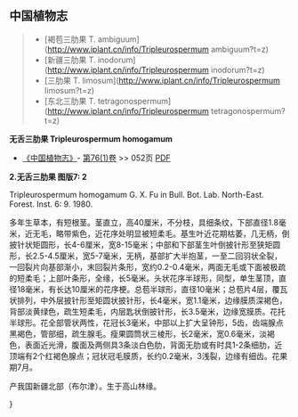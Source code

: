 

## 中国植物志

> * [褐苞三肋果  T.  ambiguum](http://www.iplant.cn/info/Tripleurospermum ambiguum?t=z)
> * [新疆三肋果  T.  inodorum](http://www.iplant.cn/info/Tripleurospermum inodorum?t=z)
> * [三肋果  T.  limosum](http://www.iplant.cn/info/Tripleurospermum limosum?t=z)
> * [东北三肋果  T.  tetragonospermum](http://www.iplant.cn/info/Tripleurospermum tetragonospermum?t=z)

**无舌三肋果 Tripleurospermum homogamum**

* [《中国植物志》](http://www.iplant.cn/frps)- [第76(1)卷](http://www.iplant.cn/frps/vol/76(1)) >> 052页 [PDF](http://www.iplant.cn/frps/pdf/76(1)/052.PDF)

**2.无舌三肋果 图版7: 2**

Tripleurospermum homogamum G. X. Fu in Bull. Bot. Lab. North-East. Forest. Inst. 6: 9. 1980.

多年生草本，有短根茎。茎直立，高40厘米，不分枝，具细条纹，下部直径1.8毫米，近无毛，略带紫色，近花序处明显被短柔毛。基生叶近花期枯萎，几无柄，倒披针状矩圆形，长4-6厘米，宽8-15毫米；中部和下部茎生叶倒披针形至狭矩圆形，长2.5-4.5厘米，宽5-7毫米，无柄，基部扩大半抱茎，一至二回羽状全裂，一回裂片向基部渐小，末回裂片条形，宽约0.2-0.4毫米，两面无毛或下面被极疏的短柔毛；上部叶条形，全缘，长5毫米。头状花序半球形，同型，单生茎顶，直径18毫米，有长达10厘米的花序梗。总苞半球形，直径10毫米；总苞片4层，覆瓦状排列，中外层披针形至矩圆状披针形，长4毫米，宽1.1毫米，边缘膜质深褐色，背部淡黄绿色，疏生短柔毛，内层匙状倒披针形，长3.5毫米，边缘宽膜质。花托半球形。花全部管状两性，花冠长3毫米，中部以上扩大呈钟形，5齿，齿端腺点黑褐色，管部细，疏生腺毛。瘦果圆筒状三棱形，长2毫米，宽0.6毫米，淡褐色，表面近光滑，腹面及两侧具3条淡白色肋，背面无肋或有时具1-2条细肋，近顶端有2个红褐色腺点；冠状冠毛膜质，长约0.2毫米，3浅裂，边缘有细齿。花果期7月。

产我国新疆北部（布尔津）。生于高山林缘。

}